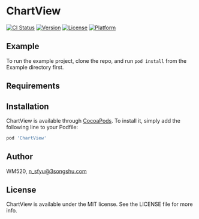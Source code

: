 # ChartView

[![CI Status](https://img.shields.io/travis/WM520/ChartView.svg?style=flat)](https://travis-ci.org/WM520/ChartView)
[![Version](https://img.shields.io/cocoapods/v/ChartView.svg?style=flat)](https://cocoapods.org/pods/ChartView)
[![License](https://img.shields.io/cocoapods/l/ChartView.svg?style=flat)](https://cocoapods.org/pods/ChartView)
[![Platform](https://img.shields.io/cocoapods/p/ChartView.svg?style=flat)](https://cocoapods.org/pods/ChartView)

## Example

To run the example project, clone the repo, and run `pod install` from the Example directory first.

## Requirements

## Installation

ChartView is available through [CocoaPods](https://cocoapods.org). To install
it, simply add the following line to your Podfile:

```ruby
pod 'ChartView'
```

## Author

WM520, n_sfyu@3songshu.com

## License

ChartView is available under the MIT license. See the LICENSE file for more info.
